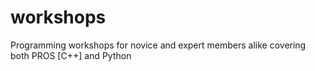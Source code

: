 # workshops
Programming workshops for novice and expert members alike covering both PROS [C++] and Python
